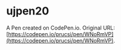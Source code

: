 # ujpen20

A Pen created on CodePen.io. Original URL: [https://codepen.io/prucsi/pen/WNoRmVP](https://codepen.io/prucsi/pen/WNoRmVP).


